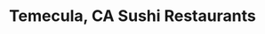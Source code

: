 ---
layout: city
title: Temecula, CA Sushi Restaurants
permalink: /california/temecula/
stateAbbr: CA
stateName: California
cityName: Temecula
---